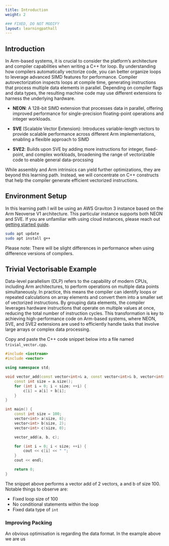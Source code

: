 ```yaml
---
title: Introduction
weight: 2

### FIXED, DO NOT MODIFY
layout: learningpathall
---
```


## Introduction

In Arm-based systems, it is crucial to consider the platform’s architecture and compiler capabilities when writing a C++ for loop. By understanding how compilers automatically vectorize code, you can better organize loops to leverage advanced SIMD features for performance. Compiler autovectorization inspects loops at compile time, generating instructions that process multiple data elements in parallel. Depending on compiler flags and data types, the resulting machine code may use different extensions to harness the underlying hardware.

- **NEON**: A 128-bit SIMD extension that processes data in parallel, offering improved performance for single-precision floating-point operations and integer workloads.

- **SVE** (Scalable Vector Extension): Introduces variable-length vectors to provide scalable performance across different Arm implementations, enabling a flexible approach to SIMD

- **SVE2**: Builds upon SVE by adding more instructions for integer, fixed-point, and complex workloads, broadening the range of vectorizable code to enable general data-procssing

While assembly and Arm intrinsics can yield further optimizations, they are beyond this learning path. Instead, we will concentrate on C++ constructs that help the compiler generate efficient vectorized instructions.

## Environment Setup

In this learning path I will be using an AWS Graviton 3 instance based on the Arm Neoverse V1 architecture. This particular instance supports both NEON and SVE. If you are unfamiliar with using cloud instances, please reach out [getting started guide](TODO).

```bash
sudo apt update
sudo apt install g++
```
Please note: There will be slight differences in performance when using difference versions of compilers. 


## Trivial Vectorisable Example

Data-level parallelism (DLP) refers to the capability of modern CPUs, including Arm architectures, to perform operations on multiple data points simultaneously. In practice, this means the compiler can identify loops or repeated calculations on array elements and convert them into a smaller set of vectorized instructions. By grouping data elements, the compiler leverages hardware instructions that operate on multiple values at once, reducing the total number of instruction cycles. This transformation is key to achieving high-performance code on Arm-based systems, where NEON, SVE, and SVE2 extensions are used to efficiently handle tasks that involve large arrays or complex data processing.

Copy and paste the C++ code snippet below into a file named `trivial_vector.cpp`.

```cpp
#include <iostream>
#include <vector>

using namespace std;

void vector_add(const vector<int>& a, const vector<int>& b, vector<int>& c) {
    const int size = a.size();
    for (int i = 0; i < size; ++i) {
        c[i] = a[i] + b[i];
    }
}

int main() {
    const int size = 100;
    vector<int> a(size, 8);
    vector<int> b(size, 2);
    vector<int> c(size, 0);

    vector_add(a, b, c);

    for (int i = 0; i < size; ++i) {
        cout << c[i] << " ";
    }
    cout << endl;

    return 0;
}
```
The snippet above performs a vector add of 2 vectors, a and b of size 100. Notable things to observe are:

- Fixed loop size of 100
- No conditional statements within the loop
- Fixed data type of `int`


### Improving Packing

An obvious optimisation is regarding the data format. In the example above we are us



